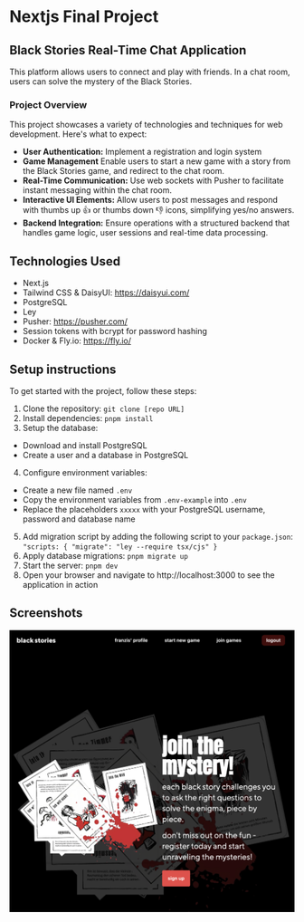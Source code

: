 # Nextjs Final Project

## Black Stories Real-Time Chat Application

This platform allows users to connect and play with friends. In a chat room, users can solve the mystery of the Black Stories.

### Project Overview

This project showcases a variety of technologies and techniques for web development. Here's what to expect:

- **User Authentication:** Implement a registration and login system
- **Game Management** Enable users to start a new game with a story from the Black Stories game, and redirect to the chat room.
- **Real-Time Communication:** Use web sockets with Pusher to facilitate instant messaging within the chat room.
- **Interactive UI Elements:** Allow users to post messages and respond with thumbs up 👍 or thumbs down 👎 icons, simplifying yes/no answers.
- **Backend Integration:** Ensure operations with a structured backend that handles game logic, user sessions and real-time data processing.

## Technologies Used

- Next.js
- Tailwind CSS & DaisyUI: https://daisyui.com/
- PostgreSQL
- Ley
- Pusher: https://pusher.com/
- Session tokens with bcrypt for password hashing
- Docker & Fly.io: https://fly.io/

## Setup instructions

To get started with the project, follow these steps:

1. Clone the repository: `git clone [repo URL]`
2. Install dependencies: `pnpm install`
3. Setup the database:

- Download and install PostgreSQL
- Create a user and a database in PostgreSQL

4. Configure environment variables:

- Create a new file named `.env`
- Copy the environment variables from `.env-example` into `.env`
- Replace the placeholders `xxxxx` with your PostgreSQL username, password and database name

5. Add migration script by adding the following script to your `package.json`: `"scripts: {
"migrate": "ley --require tsx/cjs"
}`
6. Apply database migrations: `pnpm migrate up`
7. Start the server: `pnpm dev`
8. Open your browser and navigate to http://localhost:3000 to see the application in action

## Screenshots

![Landing page](public/black-stories-landing-page.png)
